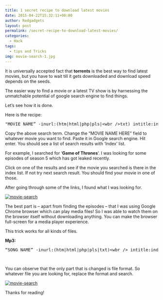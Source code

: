 ```yaml
---
title: 1 secret recipe to download latest movies
date: 2015-04-22T15:32:11+00:00
author: Redgadgets
layout: post
permalink: /secret-recipe-to-download-latest-movies/
categories:
  - Hack
tags:
  - tips and Tricks
img: movie-search-1.jpg
---
```

It is universally accepted fact that **torrents** is the best way to find latest movies, but you have to wait till it gets downloaded and download speed depends on the seeds.

The easier way to find a movie or a latest TV show is by harnessing the unmatchable potential of google search engine to find things.

Let&#8217;s see how it is done.

Here is the recipe:

<pre>"MOVIE NAME” -inurl:(htm|html|php|pls|&lt;wbr />txt) intitle:index.of “last modified” (mkv|mp4|avi)</pre>

Copy the above search term. Change the &#8220;MOVIE NAME HERE&#8221; field to whatever movie you want to find. Paste it in Google search engine. Hit enter. You should see a list of search results with &#8216;Index&#8217; list.

For example, I searched for &#8216;**Game of Thrones**&#8216;. I was looking for some episodes of season 5 which has got leaked recently.


Click on one of the results and see if the movie you searched is there in the index list. If not try next search result. You should find your movie in one of those.

After going through some of the links, I found what I was looking for.

[<img class="alignnone size-full wp-image-631" src="/wp-content/uploads/2015/04/movie-search-2.jpg?fit=700%2C411" alt="movie-search" srcset="/wp-content/uploads/2015/04/movie-search-2.jpg?resize=511%2C300 511w, /wp-content/uploads/2015/04/movie-search-2.jpg?w=891 891w" sizes="(max-width: 891px) 100vw, 891px" data-recalc-dims="1" />](/wp-content/uploads/2015/04/movie-search-2.jpg)

The best part is &#8211; apart from finding the episodes &#8211; that I was using Google Chrome browser which can play media files! So I was able to watch them on the browser itself without downloading anything. You can make the browser full-screen for a media player experience.

This trick works for all kinds of files.

**Mp3:**

<pre>“SONG NAME” -inurl:(htm|html|php|pls|txt)&lt;wbr /> intitle:index.of “last modified” (mp3|wma|aac|flac)</pre>

&nbsp;

You can observe that the only part that is changed is file format. So whatever file you are looking for, replace the format and search.

[<img class="alignnone size-full wp-image-632" src="/wp-content/uploads/2015/04/movie-search-3.jpg?fit=700%2C381" alt="movie-search" srcset="/wp-content/uploads/2015/04/movie-search-3.jpg?resize=552%2C300 552w, /wp-content/uploads/2015/04/movie-search-3.jpg?w=800 800w" sizes="(max-width: 800px) 100vw, 800px" data-recalc-dims="1" />](/wp-content/uploads/2015/04/movie-search-3.jpg)

Thanks for reading!